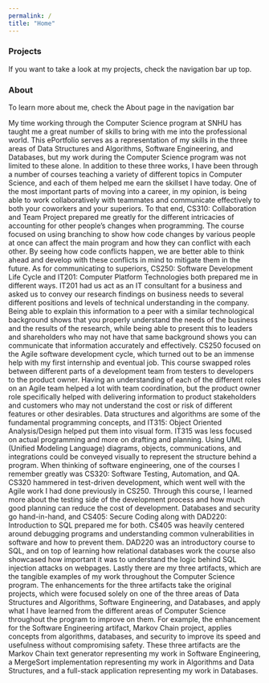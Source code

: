 ```yaml
---
permalink: /
title: "Home"
---
```


### Projects
If you want to take a look at my projects, check the navigation bar up top.

### About
To learn more about me, check the About page in the navigation bar

My time working through the Computer Science program at SNHU has taught me a great number of skills to bring with me into the professional world. This ePortfolio serves as a representation of my skills in the three areas of Data Structures and Algorithms, Software Engineering, and Databases, but my work during the Computer Science program was not limited to these alone. In addition to these three works, I have been through a number of courses teaching a variety of different topics in Computer Science, and each of them helped me earn the skillset I have today.
One of the most important parts of moving into a career, in my opinion, is being able to work collaboratively with teammates and communicate effectively to both your coworkers and your superiors. To that end, CS310: Collaboration and Team Project prepared me greatly for the different intricacies of accounting for other people’s changes when programming. The course focused on using branching to show how code changes by various people at once can affect the main program and how they can conflict with each other. By seeing how code conflicts happen, we are better able to think ahead and develop with these conflicts in mind to mitigate them in the future.
As for communicating to superiors, CS250: Software Development Life Cycle and IT201: Computer Platform Technologies both prepared me in different ways. IT201 had us act as an IT consultant for a business and asked us to convey our research findings on business needs to several different positions and levels of technical understanding in the company. Being able to explain this information to a peer with a similar technological background shows that you properly understand the needs of the business and the results of the research, while being able to present this to leaders and shareholders who may not have that same background shows you can communicate that information accurately and effectively.
CS250 focused on the Agile software development cycle, which turned out to be an immense help with my first internship and eventual job. This course swapped roles between different parts of a development team from testers to developers to the product owner. Having an understanding of each of the different roles on an Agile team helped a lot with team coordination, but the product owner role specifically helped with delivering information to product stakeholders and customers who may not understand the cost or risk of different features or other desirables.
Data structures and algorithms are some of the fundamental programming concepts, and IT315: Object Oriented Analysis/Design helped put them into visual form. IT315 was less focused on actual programming and more on drafting and planning. Using UML (Unified Modeling Language) diagrams, objects, communications, and integrations could be conveyed visually to represent the structure behind a program.
When thinking of software engineering, one of the courses I remember greatly was CS320: Software Testing, Automation, and QA. CS320 hammered in test-driven development, which went well with the Agile work I had done previously in CS250. Through this course, I learned more about the testing side of the development process and how much good planning can reduce the cost of development.
Databases and security go hand-in-hand, and CS405: Secure Coding along with DAD220: Introduction to SQL prepared me for both. CS405 was heavily centered around debugging programs and understanding common vulnerabilities in software and how to prevent them. DAD220 was an introductory course to SQL, and on top of learning how relational databases work the course also showcased how important it was to understand the logic behind SQL injection attacks on webpages.
Lastly there are my three artifacts, which are the tangible examples of my work throughout the Computer Science program. The enhancements for the three artifacts take the original projects, which were focused solely on one of the three areas of Data Structures and Algorithms, Software Engineering, and Databases, and apply what I have learned from the different areas of Computer Science throughout the program to improve on them. For example, the enhancement for the Software Engineering artifact, Markov Chain project, applies concepts from algorithms, databases, and security to improve its speed and usefulness without compromising safety. These three artifacts are the Markov Chain text generator representing my work in Software Engineering, a MergeSort implementation representing my work in Algorithms and Data Structures, and a full-stack application representing my work in Databases.
